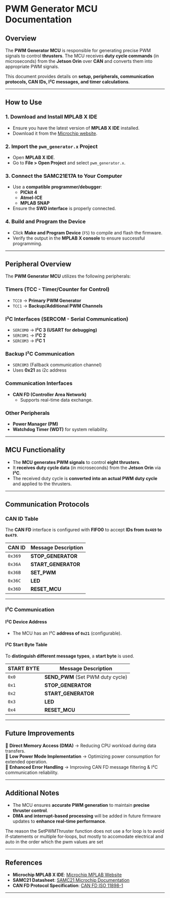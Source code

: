 

# **PWM Generator MCU Documentation**

## **Overview**
The **PWM Generator MCU** is responsible for generating precise PWM signals to control **thrusters**. The MCU receives **duty cycle commands** (in microseconds) from the **Jetson Orin** over **CAN** and converts them into appropriate PWM signals.

This document provides details on **setup, peripherals, communication protocols, CAN IDs, I²C messages, and timer calculations**.

---

## **How to Use**

### **1. Download and Install MPLAB X IDE**
- Ensure you have the latest version of **MPLAB X IDE** installed.
- Download it from the [Microchip website](https://www.microchip.com/mplab/mplab-x-ide).

### **2. Import the `pwm_generator.x` Project**
- Open **MPLAB X IDE**.
- Go to **File > Open Project** and select `pwm_generator.x`.

### **3. Connect the SAMC21E17A to Your Computer**
- Use a **compatible programmer/debugger**:
  - **PICkit 4**
  - **Atmel-ICE**
  - **MPLAB SNAP**
- Ensure the **SWD interface** is properly connected.

### **4. Build and Program the Device**
- Click **Make and Program Device** (`F5`) to compile and flash the firmware.
- Verify the output in the **MPLAB X console** to ensure successful programming.

---

## **Peripheral Overview**
The **PWM Generator MCU** utilizes the following peripherals:

### **Timers (TCC - Timer/Counter for Control)**
- `TCC0` → **Primary PWM Generator**
- `TCC1` → **Backup/Additional PWM Channels**

### **I²C Interfaces (SERCOM - Serial Communication)**
- `SERCOM0` → **I²C 3 (USART for debugging)**
- `SERCOM1` → **I²C 2**
- `SERCOM3` → **I²C 1**

### **Backup I²C Communication**
- `SERCOM3` (Fallback communication channel)
- Uses **0x21** as i2c address

### **Communication Interfaces**
- **CAN FD (Controller Area Network)**
  - Supports real-time data exchange.

### **Other Peripherals**
- **Power Manager (PM)**
- **Watchdog Timer (WDT)** for system reliability.

---

## **MCU Functionality**
- The **MCU generates PWM signals** to control **eight thrusters**.
- It **receives duty cycle data** (in microseconds) from the **Jetson Orin** via **I²C**.
- The received duty cycle is **converted into an actual PWM duty cycle** and applied to the thrusters.

---

## **Communication Protocols**

### **CAN ID Table**
The **CAN FD** interface is configured with **FIFO0** to accept **IDs from `0x469` to `0x479`**.

| **CAN ID** | **Message Description** |
|------------|-------------------------|
| `0x369` | **STOP_GENERATOR** |
| `0x36A` | **START_GENERATOR** |
| `0x36B` | **SET_PWM** |
| `0x36C` | **LED** |
| `0x36D` | **RESET_MCU** |

---

### **I²C Communication**

#### **I²C Device Address**
- The MCU has an I²C **address of `0x21`** (configurable).

#### **I²C Start Byte Table**
To **distinguish different message types**, a **start byte** is used.

| **START BYTE** | **Message Description** |
|--------------|----------------------|
| `0x0` | **SEND_PWM** (Set PWM duty cycle) |
| `0x1` | **STOP_GENERATOR** |
| `0x2` | **START_GENERATOR** |
| `0x3` | **LED** |
| `0x4` | **RESET_MCU** |

---

## **Future Improvements**
🔹 **Direct Memory Access (DMA)** → Reducing CPU workload during data transfers.  
🔹 **Low Power Mode Implementation** → Optimizing power consumption for extended operation.  
🔹 **Enhanced Error Handling** → Improving CAN FD message filtering & I²C communication reliability.  

---

## **Additional Notes**
- The MCU ensures **accurate PWM generation** to maintain **precise thruster control**.
- **DMA and interrupt-based processing** will be added in future firmware updates to **enhance real-time performance**.

The reason the SetPWMThruster function does not use a for loop is to avoid if-statements or multiple for-loops, but 
mostly to accomodate electrical and auto in the order which the pwm values are set

---

## **References**
- **Microchip MPLAB X IDE**: [Microchip MPLAB Website](https://www.microchip.com/mplab/mplab-x-ide)
- **SAMC21 Datasheet**: [SAMC21 Microchip Documentation](https://ww1.microchip.com/downloads/en/DeviceDoc/SAMC20_C21_Family_Data_Sheet_DS60001479D.pdf)
- **CAN FD Protocol Specification**: [CAN FD ISO 11898-1](https://www.iso.org/standard/66047.html)

---



